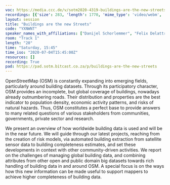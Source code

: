 ```yaml
---
voc: https://media.ccc.de/v/sotm2020-4319-buildings-are-the-new-streets
recordings: [{'size': 283, 'length': 1770, 'mime_type': 'video/webm', 'language': 'eng', 'filename': 'sotm2020-4319-eng-Buildings_are_the_new_Streets_webm-hd.webm', 'state': 'new', 'folder': 'webm-hd', 'high_quality': True, 'width': 1920, 'height': 1080, 'updated_at': '2020-07-15T00:24:23.738+02:00', 'recording_url': 'https://cdn.media.ccc.de/events/sotm/2020/webm-hd/sotm2020-4319-eng-Buildings_are_the_new_Streets_webm-hd.webm', 'url': 'https://media.ccc.de/public/recordings/47459', 'event_url': 'https://media.ccc.de/public/events/5fcea228-5844-502c-8983-ae950e6a3f8a', 'conference_url': 'https://media.ccc.de/public/conferences/sotm2020'}, {'size': 93, 'length': 1770, 'mime_type': 'video/webm', 'language': 'eng', 'filename': 'sotm2020-4319-eng-Buildings_are_the_new_Streets_webm-sd.webm', 'state': 'new', 'folder': 'webm-sd', 'high_quality': False, 'width': 720, 'height': 576, 'updated_at': '2020-07-15T00:18:10.955+02:00', 'recording_url': 'https://cdn.media.ccc.de/events/sotm/2020/webm-sd/sotm2020-4319-eng-Buildings_are_the_new_Streets_webm-sd.webm', 'url': 'https://media.ccc.de/public/recordings/47456', 'event_url': 'https://media.ccc.de/public/events/5fcea228-5844-502c-8983-ae950e6a3f8a', 'conference_url': 'https://media.ccc.de/public/conferences/sotm2020'}, {'size': 27, 'length': 1770, 'mime_type': 'audio/mpeg', 'language': 'eng', 'filename': 'sotm2020-4319-eng-Buildings_are_the_new_Streets_mp3.mp3', 'state': 'new', 'folder': 'mp3', 'high_quality': False, 'width': 0, 'height': 0, 'updated_at': '2020-07-15T00:09:05.501+02:00', 'recording_url': 'https://cdn.media.ccc.de/events/sotm/2020/mp3/sotm2020-4319-eng-Buildings_are_the_new_Streets_mp3.mp3', 'url': 'https://media.ccc.de/public/recordings/47454', 'event_url': 'https://media.ccc.de/public/events/5fcea228-5844-502c-8983-ae950e6a3f8a', 'conference_url': 'https://media.ccc.de/public/conferences/sotm2020'}, {'size': 72, 'length': 1770, 'mime_type': 'video/mp4', 'language': 'eng', 'filename': 'sotm2020-4319-eng-Buildings_are_the_new_Streets_sd.mp4', 'state': 'new', 'folder': 'h264-sd', 'high_quality': False, 'width': 720, 'height': 576, 'updated_at': '2020-07-15T00:01:40.325+02:00', 'recording_url': 'https://cdn.media.ccc.de/events/sotm/2020/h264-sd/sotm2020-4319-eng-Buildings_are_the_new_Streets_sd.mp4', 'url': 'https://media.ccc.de/public/recordings/47453', 'event_url': 'https://media.ccc.de/public/events/5fcea228-5844-502c-8983-ae950e6a3f8a', 'conference_url': 'https://media.ccc.de/public/conferences/sotm2020'}, {'size': 240, 'length': 1770, 'mime_type': 'video/mp4', 'language': 'eng', 'filename': 'sotm2020-4319-eng-Buildings_are_the_new_Streets_hd.mp4', 'state': 'new', 'folder': 'h264-hd', 'high_quality': True, 'width': 1920, 'height': 1080, 'updated_at': '2020-07-14T23:52:15.577+02:00', 'recording_url': 'https://cdn.media.ccc.de/events/sotm/2020/h264-hd/sotm2020-4319-eng-Buildings_are_the_new_Streets_hd.mp4', 'url': 'https://media.ccc.de/public/recordings/47450', 'event_url': 'https://media.ccc.de/public/events/5fcea228-5844-502c-8983-ae950e6a3f8a', 'conference_url': 'https://media.ccc.de/public/conferences/sotm2020'}]
layout: session
title: "Buildings are the new Streets"
code: "YXNWNT"
speaker_names_with_affiliations: ["Danijel Schorlemmer", "Felix Delattre"]
room: "Track 1"
length: "20"
time: "Saturday, 15:45"
time_iso: "2020-07-04T15:45:00Z"
resources: []
recording: True
pad: https://pad.sotm.bitcast.co.za/p/buildings-are-the-new-streets
---
```

OpenStreetMap (OSM) is constantly expanding into emerging fields, particularly around building datasets. Through its participatory character, OSM provides an incomplete, but global coverage of buildings, nowadays already outnumbering roads. Their distribution and properties are the best indicator to population density, economic activity patterns, and risks of natural hazards. Thus, OSM constitutes a perfect base to provide answers to many related questions of various stakeholders from communities, governments, private sector and research.

We present an overview of how worldwide building data is used and will be in the near future. We will guide through our latest projects, reaching from the creation of risk models, via automated building extraction from satellite sensor data to building completeness estimates, and set these developments in context with other community-driven activities. We report on the challenges of managing global building data, and combining attributes from other open and public domain big datasets towards rich handling of building data in and around OSM. A special focus is on the ways how this new information can be made useful to support mappers to achieve higher completeness of building data.
